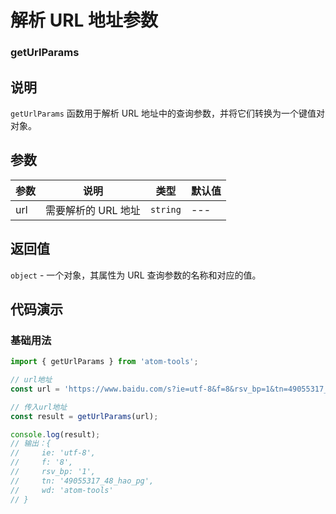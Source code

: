 # 解析 URL 地址参数

### getUrlParams

## 说明
`getUrlParams` 函数用于解析 URL 地址中的查询参数，并将它们转换为一个键值对对象。

## 参数

| 参数 | 说明                | 类型     | 默认值 |
| ---- | ------------------- | -------- | ------ |
| url  | 需要解析的 URL 地址 | `string` | ---    |

## 返回值

`object` - 一个对象，其属性为 URL 查询参数的名称和对应的值。

## 代码演示

### 基础用法

```ts
import { getUrlParams } from 'atom-tools';

// url地址
const url = 'https://www.baidu.com/s?ie=utf-8&f=8&rsv_bp=1&tn=49055317_48_hao_pg&wd=atom-tools'

// 传入url地址
const result = getUrlParams(url); 

console.log(result);
// 输出：{
//     ie: 'utf-8',
//     f: '8',
//     rsv_bp: '1',
//     tn: '49055317_48_hao_pg',
//     wd: 'atom-tools'
// }


```


    

